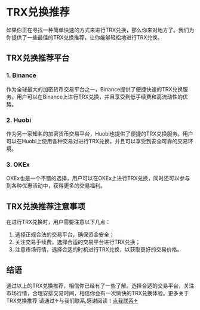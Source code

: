 # TRX兑换推荐

如果你正在寻找一种简单快速的方式来进行TRX兑换，那么你来对地方了。我们为你提供了一些最佳的TRX兑换推荐，让你能够轻松地进行TRX兑换。

## TRX兑换推荐平台

### 1. Binance

作为全球最大的加密货币交易平台之一，Binance提供了便捷快速的TRX兑换服务。用户可以在Binance上进行TRX兑换，并且享受到低手续费和高流动性的优势。

### 2. Huobi

作为另一家知名的加密货币交易平台，Huobi也提供了便捷的TRX兑换服务。用户可以在Huobi上使用各种交易对进行TRX兑换，并且可以享受到安全可靠的交易环境。

### 3. OKEx

OKEx也是一个不错的选择，用户可以在OKEx上进行TRX兑换，同时还可以参与到各种优惠活动中，获得更多的交易福利。

## TRX兑换推荐注意事项

在进行TRX兑换时，用户需要注意以下几点：

1. 选择正规合法的交易平台，确保资金安全；
2. 关注交易手续费，选择合适的交易平台进行TRX兑换；
3. 注意市场行情，选择合适的时机进行TRX兑换，以获取更好的交易价格。

## 结语

通过以上的TRX兑换推荐，相信你已经有了一些了解。选择合适的交易平台，关注市场行情，合理安排交易时间，相信你会有一次愉快的TRX兑换体验。更多关于TRX兑换推荐 请通过✈与我们联系,感谢阅读！[点我联系✈](https://go.G208.com)